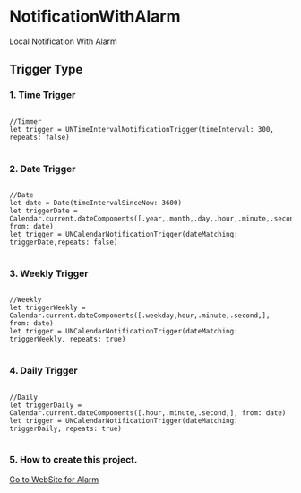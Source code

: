 # NotificationWithAlarm
Local Notification With Alarm

## Trigger Type

### 1. Time Trigger
<pre>
<code>
//Timmer
let trigger = UNTimeIntervalNotificationTrigger(timeInterval: 300, repeats: false)
</code>
</pre>

### 2. Date Trigger
<pre>
<code>
//Date
let date = Date(timeIntervalSinceNow: 3600)
let triggerDate = Calendar.current.dateComponents([.year,.month,.day,.hour,.minute,.second,], from: date)
let trigger = UNCalendarNotificationTrigger(dateMatching: triggerDate,repeats: false)
</code>
</pre>

### 3. Weekly Trigger
<pre>
<code>
//Weekly
let triggerWeekly = Calendar.current.dateComponents([.weekday,hour,.minute,.second,], from: date)
let trigger = UNCalendarNotificationTrigger(dateMatching: triggerWeekly, repeats: true)
</code>
</pre> 
 
 ### 4. Daily Trigger
<pre>
<code>
//Daily
let triggerDaily = Calendar.current.dateComponents([.hour,.minute,.second,], from: date)
let trigger = UNCalendarNotificationTrigger(dateMatching: triggerDaily, repeats: true)
</code>
</pre>

### 5. How to create this project.
[Go to WebSite for Alarm](http://faithdeveloperstory.tistory.com/entry/SWIFT3-Alarm%EC%9D%84-%EC%9D%B4%EC%9A%A9%ED%95%9C-LocalNotification-%ED%91%9C%EC%8B%9C?category=704813)
